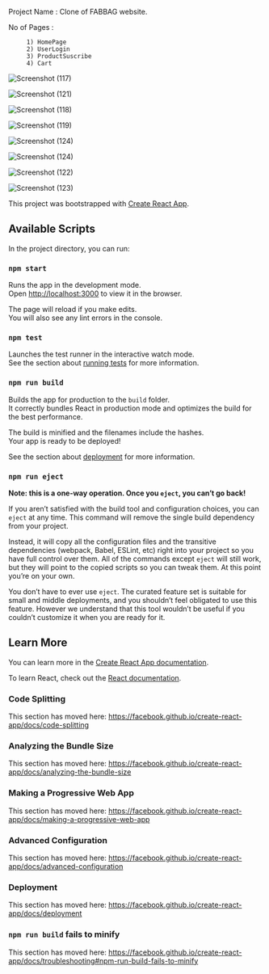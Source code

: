 

Project Name :  Clone of FABBAG website.

No of Pages  : 
         
         1) HomePage
         2) UserLogin
         3) ProductSuscribe
         4) Cart






![Screenshot (117)](https://user-images.githubusercontent.com/101578846/187055129-04cf6200-e50b-4c20-b4aa-4568afa5d89b.png)






![Screenshot (121)](https://user-images.githubusercontent.com/101578846/187055133-104daf55-1241-46ed-82a5-4d28875bba65.png)








![Screenshot (118)](https://user-images.githubusercontent.com/101578846/187055135-8f1acdfd-058a-45eb-9fdb-ecc7b3c5c975.png)










![Screenshot (119)](https://user-images.githubusercontent.com/101578846/187055141-bea42ec5-fa81-4638-bba9-56adb1eb1860.png)












![Screenshot (124)](https://user-images.githubusercontent.com/101578846/187055153-5d214b2c-f31f-4760-989c-1a02b06d4d85.png)








![Screenshot (124)](https://user-images.githubusercontent.com/101578846/187055162-2e9dcb2e-cb01-478f-b141-f2ba5ccf5243.png)






![Screenshot (122)](https://user-images.githubusercontent.com/101578846/187055166-7b3d2e6c-6595-480c-9e8f-ed792028fe15.png)



![Screenshot (123)](https://user-images.githubusercontent.com/101578846/187055168-ef4e2e61-4ec7-4694-b1a1-bc8ad23c9a31.png)



This project was bootstrapped with [Create React App](https://github.com/facebook/create-react-app).

## Available Scripts

In the project directory, you can run:

### `npm start`

Runs the app in the development mode.<br />
Open [http://localhost:3000](http://localhost:3000) to view it in the browser.

The page will reload if you make edits.<br />
You will also see any lint errors in the console.

### `npm test`

Launches the test runner in the interactive watch mode.<br />
See the section about [running tests](https://facebook.github.io/create-react-app/docs/running-tests) for more information.

### `npm run build`

Builds the app for production to the `build` folder.<br />
It correctly bundles React in production mode and optimizes the build for the best performance.

The build is minified and the filenames include the hashes.<br />
Your app is ready to be deployed!

See the section about [deployment](https://facebook.github.io/create-react-app/docs/deployment) for more information.

### `npm run eject`

**Note: this is a one-way operation. Once you `eject`, you can’t go back!**

If you aren’t satisfied with the build tool and configuration choices, you can `eject` at any time. This command will remove the single build dependency from your project.

Instead, it will copy all the configuration files and the transitive dependencies (webpack, Babel, ESLint, etc) right into your project so you have full control over them. All of the commands except `eject` will still work, but they will point to the copied scripts so you can tweak them. At this point you’re on your own.

You don’t have to ever use `eject`. The curated feature set is suitable for small and middle deployments, and you shouldn’t feel obligated to use this feature. However we understand that this tool wouldn’t be useful if you couldn’t customize it when you are ready for it.

## Learn More

You can learn more in the [Create React App documentation](https://facebook.github.io/create-react-app/docs/getting-started).

To learn React, check out the [React documentation](https://reactjs.org/).

### Code Splitting

This section has moved here: https://facebook.github.io/create-react-app/docs/code-splitting

### Analyzing the Bundle Size

This section has moved here: https://facebook.github.io/create-react-app/docs/analyzing-the-bundle-size

### Making a Progressive Web App

This section has moved here: https://facebook.github.io/create-react-app/docs/making-a-progressive-web-app

### Advanced Configuration

This section has moved here: https://facebook.github.io/create-react-app/docs/advanced-configuration

### Deployment

This section has moved here: https://facebook.github.io/create-react-app/docs/deployment

### `npm run build` fails to minify

This section has moved here: https://facebook.github.io/create-react-app/docs/troubleshooting#npm-run-build-fails-to-minify
